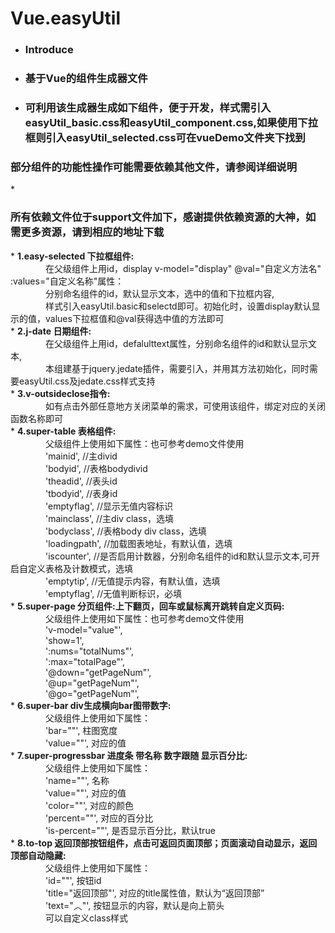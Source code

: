 # <h1>Vue.easyUtil</h1>
* <h3>Introduce</h3>
 * <h3>基于Vue的组件生成器文件</h3>
 * <h3>可利用该生成器生成如下组件，便于开发，样式需引入easyUtil_basic.css和easyUtil_component.css,如果使用下拉框则引入easyUtil_selected.css可在vueDemo文件夹下找到</h3>
 <h3>部分组件的功能性操作可能需要依赖其他文件，请参阅详细说明</h3>
 * <h3>所有依赖文件位于support文件加下，感谢提供依赖资源的大神，如需更多资源，请到相应的地址下载</h3>
 * <strong>1.easy-selected  下拉框组件:</br>
 &emsp;&emsp;&emsp;&emsp;</strong>在父级组件上用id，display v-model="display" @val="自定义方法名" :values="自定义名称"属性：</br>
 						&emsp;&emsp;&emsp;&emsp;分别命名组件的id，默认显示文本，选中的值和下拉框内容,</br>
 						&emsp;&emsp;&emsp;&emsp;样式引入easyUtil.basic和selectd即可。初始化时，设置display默认显示的值，values下拉框值和@val获得选中值的方法即可</br>
 * <strong>2.j-date  日期组件:</br>
 &emsp;&emsp;&emsp;&emsp;</strong>在父级组件上用id，defalulttext属性，分别命名组件的id和默认显示文本,</br>
 						&emsp;&emsp;&emsp;&emsp;本组建基于jquery.jedate插件，需要引入，并用其方法初始化，同时需要easyUtil.css及jedate.css样式支持</br>
* <strong>3.v-outsideclose指令:</br>
&emsp;&emsp;&emsp;&emsp;</strong>如有点击外部任意地方关闭菜单的需求，可使用该组件，绑定对应的关闭函数名称即可</br>
* <strong>4.super-table  表格组件:</br>
&emsp;&emsp;&emsp;&emsp;</strong>父级组件上使用如下属性：也可参考demo文件使用</br>
										&emsp;&emsp;&emsp;&emsp;'mainid',  //主divid</br>
										&emsp;&emsp;&emsp;&emsp;'bodyid',  //表格bodydivid</br>
										&emsp;&emsp;&emsp;&emsp;'theadid',   //表头id</br>
										&emsp;&emsp;&emsp;&emsp;'tbodyid',   //表身id</br>
										&emsp;&emsp;&emsp;&emsp;'emptyflag',   //显示无值内容标识</br>
										&emsp;&emsp;&emsp;&emsp;'mainclass',  //主div class，选填</br>
										&emsp;&emsp;&emsp;&emsp;'bodyclass',  //表格body div class，选填</br>
										&emsp;&emsp;&emsp;&emsp;'loadingpath',   //加载图表地址，有默认值，选填</br>
										&emsp;&emsp;&emsp;&emsp;'iscounter',    //是否启用计数器，分别命名组件的id和默认显示文本,可开启自定义表格及计数模式，选填</br>
										&emsp;&emsp;&emsp;&emsp;'emptytip',   //无值提示内容，有默认值，选填</br>
										&emsp;&emsp;&emsp;&emsp;'emptyflag',   //无值判断标识，必填</br>
* <strong>5.super-page  分页组件:上下翻页，回车或鼠标离开跳转自定义页码:</br>
&emsp;&emsp;&emsp;&emsp;</strong>父级组件上使用如下属性：也可参考demo文件使用</br>
										&emsp;&emsp;&emsp;&emsp;'v-model="value"',  </br>
										&emsp;&emsp;&emsp;&emsp;'show=1',  </br>
										&emsp;&emsp;&emsp;&emsp;':nums="totalNums"', </br> 
										&emsp;&emsp;&emsp;&emsp;':max="totalPage"', </br> 
										&emsp;&emsp;&emsp;&emsp;'@down="getPageNum"', </br>  
										&emsp;&emsp;&emsp;&emsp;'@up="getPageNum"', </br>  
										&emsp;&emsp;&emsp;&emsp;'@go="getPageNum"', </br>
* <strong>6.super-bar  div生成横向bar图带数字:</br>
&emsp;&emsp;&emsp;&emsp;</strong>父级组件上使用如下属性：</br>
							&emsp;&emsp;&emsp;&emsp;'bar=""', 柱图宽度  </br>
							&emsp;&emsp;&emsp;&emsp;'value=""', 对应的值 </br>  
* <strong>7.super-progressbar  进度条 带名称 数字跟随 显示百分比:</br>
&emsp;&emsp;&emsp;&emsp;</strong>父级组件上使用如下属性：</br>
							&emsp;&emsp;&emsp;&emsp;'name=""', 名称  </br>
							&emsp;&emsp;&emsp;&emsp;'value=""', 对应的值</br>
							&emsp;&emsp;&emsp;&emsp;'color=""', 对应的颜色 </br>	
							&emsp;&emsp;&emsp;&emsp;'percent=""', 对应的百分比 </br>
							&emsp;&emsp;&emsp;&emsp;'is-percent=""', 是否显示百分比，默认true </br>
* <strong>8.to-top  返回顶部按钮组件，点击可返回页面顶部；页面滚动自动显示，返回顶部自动隐藏:</br>
&emsp;&emsp;&emsp;&emsp;</strong>父级组件上使用如下属性：</br>
							&emsp;&emsp;&emsp;&emsp;'id=""', 按钮id  </br>
							&emsp;&emsp;&emsp;&emsp;'title="返回顶部"', 对应的title属性值，默认为“返回顶部”</br>
							&emsp;&emsp;&emsp;&emsp;'text="︿"', 按钮显示的内容，默认是向上箭头 </br>	
							&emsp;&emsp;&emsp;&emsp;可以自定义class样式 </br>									

		

